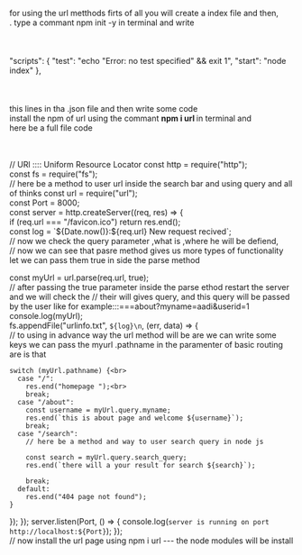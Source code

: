 for using the url metthods firts of all you will create a index file and then, <br>
. type a commant npm init -y in terminal and write <br><br><br><br>
 "scripts": {
    "test": "echo \"Error: no test specified\" && exit 1",
    "start": "node index"
  },
<br><br><br>
  <br>
  this lines in tha <pkg>.json file and then write some code <br>
  install the npm of url using the commant <b>npm i url </b> in terminal and <br>
  here be a full file code <br><br><br>
  <p>
    // URl :::: Uniform Resource  Locator
const http = require("http");<br>
const fs = require("fs");<br>
// here be a method  to user url inside the  search bar and using query and all of thinks
const url = require("url");<br>
const Port = 8000;<br>
const server = http.createServer((req, res) => {<br>
  if (req.url === "/favicon.ico") return res.end();<br>
  const log = `${Date.now()}:${req.url} New request recived`;<br>
  // now we check the query parameter ,what is ,where he will be defiend,<br>
  // now we can see that pasre method gives us more types of functionality let we can pass them true in side the parse method

  const myUrl = url.parse(req.url, true);<br>
  // after passing the true parameter inside the parse ethod restart the server and  we will check the
  // their will  gives query, and this query will be passed by the user like for example:::===about?myname=aadi&userid=1
  console.log(myUrl);<br>
  fs.appendFile("urlinfo.txt", `${log}\n`, (err, data) => {<br>
    // to using in advance way the url method will be are we can write some keys  we can pass the myurl .pathname in the paramenter of basic routing are is that

    switch (myUrl.pathname) {<br>
      case "/":
        res.end("homepage ");<br>
        break;
      case "/about":
        const username = myUrl.query.myname;
        res.end(`this is about page and welcome ${username}`);
        break;
      case "/search":
        // here be a method and way to user search query in node js

        const search = myUrl.query.search_query;
        res.end(`there will a your result for search ${search}`);

        break;
      default:
        res.end("404 page not found");
    }
  });
});
server.listen(Port, () => {
  console.log(`server is running on port http://localhost:${Port}`);
});
<br>
// now install the url page using npm i url   --- the node modules will be install

  </p>
